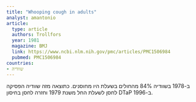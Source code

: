 ```yaml
---
title: "Whooping cough in adults"
analyst: amantonio
article:
  type: article
  authors: Trollfors
  year: 1981
  magazine: BMJ
  link: https://www.ncbi.nlm.nih.gov/pmc/articles/PMC1506984
  pubmed: PMC1506984
countries:
- שוודיה
---
```


ב-1978 בשוודיה 84% מהחולים בשעלת היו מחוסנים.
כתוצאה מזה שוודיה הפסיקה לחסן לשעלת החל משנת 1979 וחזרה לחסן בחיסון DTaP ב-1996.
